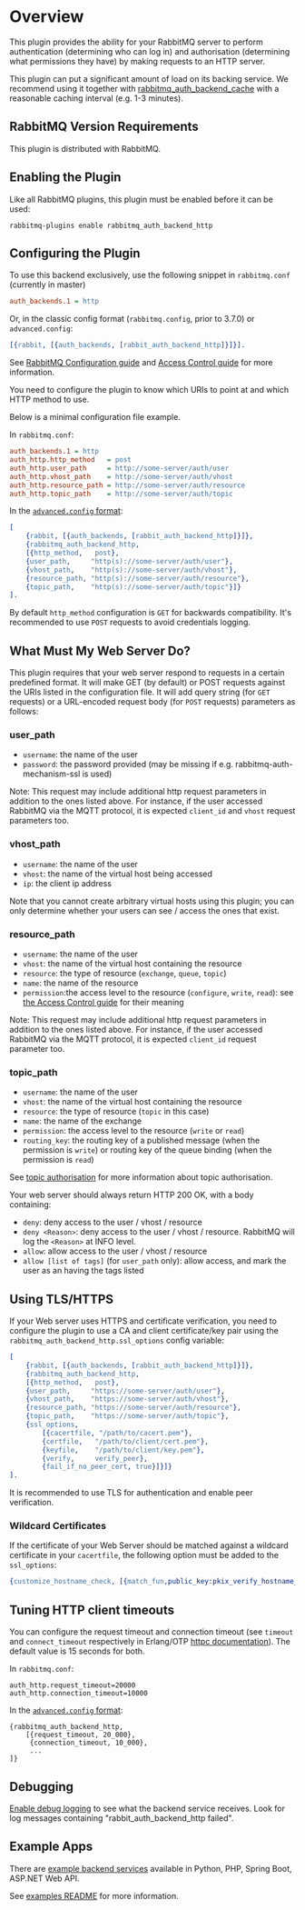 # Overview

This plugin provides the ability for your RabbitMQ server to perform
authentication (determining who can log in) and authorisation
(determining what permissions they have) by making requests to an HTTP
server.

This plugin can put a significant amount of load on its backing service.
We recommend using it together with [rabbitmq_auth_backend_cache](http://github.com/rabbitmq/rabbitmq-auth-backend-cache)
with a reasonable caching interval (e.g. 1-3 minutes).

## RabbitMQ Version Requirements

This plugin is distributed with RabbitMQ.

## Enabling the Plugin

Like all RabbitMQ plugins, this plugin must be enabled before it can be used:

``` shell
rabbitmq-plugins enable rabbitmq_auth_backend_http
```

## Configuring the Plugin

To use this backend exclusively, use the following snippet in `rabbitmq.conf` (currently
in master)

``` ini
auth_backends.1 = http
```

Or, in the classic config format (`rabbitmq.config`, prior to 3.7.0) or `advanced.config`:

``` erl
[{rabbit, [{auth_backends, [rabbit_auth_backend_http]}]}].
```

See [RabbitMQ Configuration guide](http://www.rabbitmq.com/configure.html) and
[Access Control guide](http://rabbitmq.com/access-control.html) for more information.

You need to configure the plugin to know which URIs to point at
and which HTTP method to use.

Below is a minimal configuration file example.

In `rabbitmq.conf`:

``` ini
auth_backends.1 = http
auth_http.http_method   = post
auth_http.user_path     = http://some-server/auth/user
auth_http.vhost_path    = http://some-server/auth/vhost
auth_http.resource_path = http://some-server/auth/resource
auth_http.topic_path    = http://some-server/auth/topic
```

In the [`advanced.config` format](https://www.rabbitmq.com/configure.html#advanced-config-file):

``` erl
[
    {rabbit, [{auth_backends, [rabbit_auth_backend_http]}]},
    {rabbitmq_auth_backend_http,
    [{http_method,   post},
    {user_path,     "http(s)://some-server/auth/user"},
    {vhost_path,    "http(s)://some-server/auth/vhost"},
    {resource_path, "http(s)://some-server/auth/resource"},
    {topic_path,    "http(s)://some-server/auth/topic"}]}
].
```

By default `http_method` configuration is `GET` for backwards compatibility. It's recommended
to use `POST` requests to avoid credentials logging.

## What Must My Web Server Do?

This plugin requires that your web server respond to requests in a
certain predefined format. It will make GET (by default) or POST requests
against the URIs listed in the configuration file. It will add query string
(for `GET` requests) or a URL-encoded request body (for `POST` requests) parameters as follows:

### user_path

* `username`: the name of the user
* `password`: the password provided (may be missing if e.g. rabbitmq-auth-mechanism-ssl is used)

Note: This request may include additional http request parameters in addition to the ones listed above.
For instance, if the user accessed RabbitMQ via the MQTT protocol, it is expected `client_id` and `vhost` request parameters too.

### vhost_path

* `username`: the name of the user
* `vhost`: the name of the virtual host being accessed
* `ip`: the client ip address

Note that you cannot create arbitrary virtual hosts using this plugin; you can only determine whether your users can see / access the ones that exist.

### resource_path

* `username`: the name of the user
* `vhost`: the name of the virtual host containing the resource
* `resource`: the type of resource (`exchange`, `queue`, `topic`)
* `name`: the name of the resource
* `permission`:the access level to the resource (`configure`, `write`, `read`): see [the Access Control guide](http://www.rabbitmq.com/access-control.html) for their meaning

Note: This request may include additional http request parameters in addition to the ones listed above.
For instance, if the user accessed RabbitMQ via the MQTT protocol, it is expected `client_id` request parameter too.

### topic_path

* `username`: the name of the user
* `vhost`: the name of the virtual host containing the resource
* `resource`: the type of resource (`topic` in this case)
* `name`: the name of the exchange
* `permission`: the access level to the resource (`write` or `read`)
* `routing_key`: the routing key of a published message (when the permission is `write`)
or routing key of the queue binding (when the permission is `read`)

See [topic authorisation](http://www.rabbitmq.com/access-control.html#topic-authorisation) for more information
about topic authorisation.

Your web server should always return HTTP 200 OK, with a body
containing:

* `deny`: deny access to the user / vhost / resource
* `deny <Reason>`: deny access to the user / vhost / resource. RabbitMQ will log the `<Reason>` at INFO level.
* `allow`: allow access to the user / vhost / resource
* `allow [list of tags]` (for `user_path` only): allow access, and mark the user as an having the tags listed

## Using TLS/HTTPS
If your Web server uses HTTPS and certificate verification, you need to
configure the plugin to use a CA and client certificate/key pair using the `rabbitmq_auth_backend_http.ssl_options` config variable:

``` erl
[
    {rabbit, [{auth_backends, [rabbit_auth_backend_http]}]},
    {rabbitmq_auth_backend_http,
    [{http_method,   post},
    {user_path,     "https://some-server/auth/user"},
    {vhost_path,    "https://some-server/auth/vhost"},
    {resource_path, "https://some-server/auth/resource"},
    {topic_path,    "https://some-server/auth/topic"},
    {ssl_options,
        [{cacertfile, "/path/to/cacert.pem"},
        {certfile,   "/path/to/client/cert.pem"},
        {keyfile,    "/path/to/client/key.pem"},
        {verify,     verify_peer},
        {fail_if_no_peer_cert, true}]}]}
].
```

It is recommended to use TLS for authentication and enable peer verification.

### Wildcard Certificates

If the certificate of your Web Server should be matched against a wildcard certificate in your `cacertfile`, the following option must be added to the `ssl_options`:

``` erl
{customize_hostname_check, [{match_fun,public_key:pkix_verify_hostname_match_fun(https)}]}
```

## Tuning HTTP client timeouts

You can configure the request timeout and connection timeout (see `timeout` and `connect_timeout` respectively in Erlang/OTP [httpc documentation](https://www.erlang.org/doc/apps/inets/httpc.html#request/5)). The default value is 15 seconds for both.

In `rabbitmq.conf`:

```
auth_http.request_timeout=20000
auth_http.connection_timeout=10000
```

In the [`advanced.config` format](https://www.rabbitmq.com/configure.html#advanced-config-file):

```
{rabbitmq_auth_backend_http,
    [{request_timeout, 20_000},
     {connection_timeout, 10_000},
     ...
]}
```

## Debugging

[Enable debug logging](https://rabbitmq.com/logging.html#debug-logging) to see what the backend service receives.
Look for log messages containing "rabbit_auth_backend_http
failed".

## Example Apps

There are [example backend services](./examples) available in Python, PHP, Spring Boot, ASP.NET Web API.

See [examples README](./examples/README.md) for more information.
